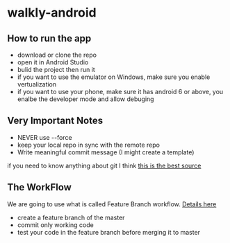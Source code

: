 # walkly-android

## How to run the app

- download or clone the repo
- open it in Android Studio
- bulid the project then run it
- if you want to use the emulator on Windows, make sure you enable vertualization
- if you want to use your phone, make sure it has android 6 or above, you enalbe the developer mode and allow debuging 

## Very Important Notes

- NEVER use --force
- keep your local repo in sync with the remote repo
- Write meaningful commit message (I might create a template)

if you need to know anything about git I think [this is the best source](https://www.atlassian.com/git/tutorials/learn-git-with-bitbucket-cloud)

## The WorkFlow
We are going to use what is called Feature Branch workflow. [Details here](https://www.atlassian.com/git/tutorials/comparing-workflows/feature-branch-workflow)

- create a feature branch of the master
- commit only working code
- test your code in the feature branch before merging it to master
